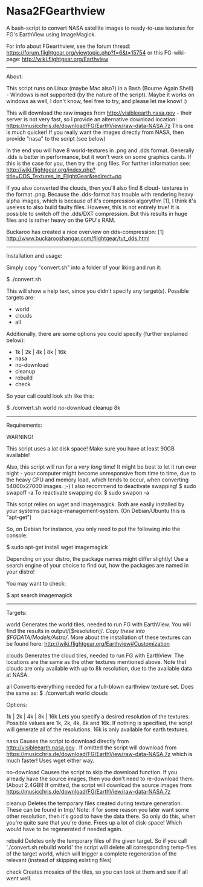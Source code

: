 # Nasa2FGearthview
A bash-script to convert NASA satellite images to ready-to-use
textures for FG's EarthView using ImageMagick.

For info about FGearthview, see the forum thread:
  https://forum.flightgear.org/viewtopic.php?f=6&t=15754
or this FG-wiki-page:
  http://wiki.flightgear.org/Earthview


------------------------------------
About:

This script runs on Linux (maybe Mac also?) in a Bash
(Bourne Again Shell) - Windows is not supported (by the nature of the
script). Maybe it works on windows as well, I don't know, feel free
to try, and please let me know! :)

This will download the raw images from http://visibleearth.nasa.gov - 
their server is not very fast, so I provide an alternative download
location: https://musicchris.de/download/FG/EarthView/raw-data-NASA.7z
This one is much quicker! If you really want the images directly from
NASA, then provide "nasa" to the script (see below)

In the end you will have 8 world-textures in .png and .dds format.
Generally .dds is better in performance, but it won't work on some
graphics cards. If this is the case for you, then try the .png files.
For further information see:
http://wiki.flightgear.org/index.php?title=DDS_Textures_in_FlightGear&redirect=no

If you also converted the clouds, then you'll also find 8 cloud-
textures in the format .png. Because the .dds-format has trouble with
rendering heavy alpha images, which is because of it's compression
algorythm [1], I think it's useless to also build faulty files.
However, this is not entirely true! It is possible to switch off the
.dds/DXT compression. But this results in huge files and is rather
heavy on the GPU's RAM.

Buckaroo has created a nice overview on dds-compression:
[1] http://www.buckarooshangar.com/flightgear/tut_dds.html

------------------------------------
Installation and usage:

Simply copy "convert.sh" into a folder of your liking and run it:

$ ./convert.sh

This will show a help text, since you didn't specify any target(s).
Possible targets are:
* world
* clouds
* all

Additionally, there are some options you could specify (further
explained below):
* 1k | 2k | 4k | 8k | 16k
* nasa
* no-download
* cleanup
* rebuild
* check

So your call could look sth like this:

$ ./convert.sh world no-download cleanup 8k


------------------------------------
Requirements:

WARNING!

This script uses a *lot* disk space! Make sure you have at least 90GB
available!

Also, this script will run for a *very long* time! It might be best to
let it run over night - your computer might become unresponsive from
time to time, due to the heavy CPU and memory load, which tends to
occur, when converting 54000x27000 images. ;-)
I also recommend to deactivate swapping!
  $ sudo swapoff -a
To reactivate swapping do:
  $ sudo swapon -a

This script relies on wget and imagemagick. Both are easily installed
by your systems package-management-system.
(On Debian/Ubuntu this is "apt-get")

So, on Debian for instance, you only need to put the following into
the console:

  $ sudo apt-get install wget imagemagick

Depending on your distro, the package names might differ slightly! Use
a search engine of your choice to find out, how the packages are named
in your distro!

You may want to check:

  $ apt search imagemagick


------------------------------------
Targets:

world
	Generates the world tiles, needed to run FG with EarthView.
	You will find the results in output/[$resolution]/*. Copy
	these into $FGDATA/Models/Astro/*. More about the installation
	of these textures can be found here:
	http://wiki.flightgear.org/Earthview#Customization

clouds
	Generates the cloud tiles, needed to run FG with EarthView.
	The locations are the same as the other textures mentioned
	above. Note that clouds are only available with up to 8k
	resolution, due to the available data at NASA.

all
	Converts everything needed for a full-blown earthview texture
	set. Does the same as:
	  $ ./convert.sh world clouds


Options:

1k | 2k | 4k | 8k | 16k
	Lets you specify a desired resolution of the textures.
	Possible values are 1k, 2k, 4k, 8k and 16k. If nothing is
	specified, the script will generate all of the resolutions.
	16k is only available for earth textures.

nasa
	Causes the script to download directly from 
	http://visibleearth.nasa.gov . If omitted the script will
	download from
	https://musicchris.de/download/FG/EarthView/raw-data-NASA.7z
	which is much faster!
	Uses wget either way.

no-download
	Causes the script to skip the download function. If you
	already have the source images, then you don't need to
	re-download them. (About 2.4GB!)
	If omitted, the script will download the source images from
	https://musicchris.de/download/FG/EarthView/raw-data-NASA.7z

cleanup
	Deletes the temporary files created during texture generation.
	These can be found in tmp/
	Note: if for some reason you later want some other resolution,
	then it's good to have the data there. So only do this, when
	you're quite sure that you're done.
	Frees up a lot of disk-space! Which would have to be
	regenerated if needed again.

rebuild
	Deletes only the temporary files of the given target. So if
	you call './convert.sh rebuild world' the script will delete
	all corresponding temp-files of the target world, which will
	trigger a complete regeneration of the relevant (instead of
	skipping existing files)

check
	Creates mosaics of the tiles, so you can look at them and see
	if all went well.
